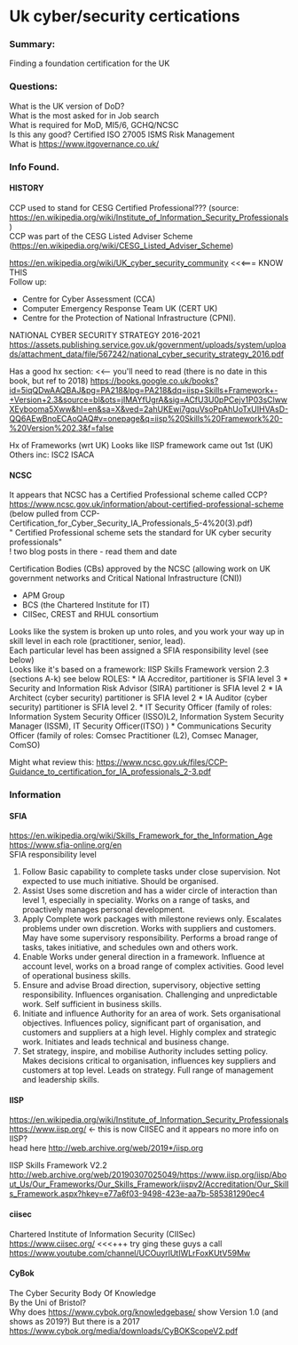 # Uk cyber/security certications

### Summary:
Finding a foundation certification for the UK  

### Questions:  
What is the UK version of DoD?  
What is the most asked for in Job search  
What is required for MoD, MI5/6, GCHQ/NCSC  
Is this any good? Certified ISO 27005 ISMS Risk Management  
What is https://www.itgovernance.co.uk/  

### Info Found.  

#### HISTORY  
CCP used to  stand for CESG Certified Professional???  (source: https://en.wikipedia.org/wiki/Institute_of_Information_Security_Professionals)  
CCP was part of the CESG Listed Adviser Scheme (https://en.wikipedia.org/wiki/CESG_Listed_Adviser_Scheme)  

https://en.wikipedia.org/wiki/UK_cyber_security_community   <<<=== KNOW THIS  
Follow up:  
- Centre for Cyber Assessment (CCA)  
- Computer Emergency Response Team UK (CERT UK)
- Centre for the Protection of National Infrastructure (CPNI).

NATIONAL CYBER SECURITY STRATEGY 2016-2021  
https://assets.publishing.service.gov.uk/government/uploads/system/uploads/attachment_data/file/567242/national_cyber_security_strategy_2016.pdf  

Has a good hx section:  <<-- you'll need to read  (there is no date in this book, but ref to 2018)
https://books.google.co.uk/books?id=5iqQDwAAQBAJ&pg=PA218&lpg=PA218&dq=iisp+Skills+Framework+-+Version+2.3&source=bl&ots=jIMAYfUgrA&sig=ACfU3U0pPCejv1P03sClwwXEybooma5Xww&hl=en&sa=X&ved=2ahUKEwi7gquVsoPpAhUoTxUIHVAsD-QQ6AEwBnoECAoQAQ#v=onepage&q=iisp%20Skills%20Framework%20-%20Version%202.3&f=false  

Hx of Frameworks (wrt UK)
Looks like IISP framework came out 1st (UK)
Others inc: ISC2  ISACA



#### NCSC  
It appears that NCSC has a Certified Professional scheme called CCP?  
https://www.ncsc.gov.uk/information/about-certified-professional-scheme  
(below pulled from  CCP-Certification_for_Cyber_Security_IA_Professionals_5-4%20(3).pdf)  
" Certified Professional scheme sets the standard for UK cyber security professionals"  
! two blog posts in there - read them and date  

Certification Bodies (CBs) approved by the NCSC  (allowing work on UK government networks and Critical National Infrastructure (CNI))
- APM Group
- BCS (the Chartered Institute for IT)
- CIISec, CREST and RHUL consortium

Looks like the system is broken up unto roles, and you work your way up in skill  level in each role (practitioner, senior, lead).  
Each particular level has been assigned a SFIA responsibility level (see below)  
Looks like it's based on a framework: IISP Skills Framework version 2.3 (sections A-k) see below
ROLES: 
	* IA Accreditor, partitioner is SFIA level 3
	* Security and Information Risk Advisor (SIRA) partitioner is SFIA level 2
	* IA Architect (cyber security) partitioner is SFIA level 2
	* IA Auditor (cyber security) partitioner is SFIA level 2.
	* IT Security Officer (family of roles: Information System Security Officer (ISSO)L2, Information System Security Manager (ISSM), IT Security Officer(ITSO)  )
	* Communications Security Officer (family of roles: Comsec Practitioner (L2), Comsec Manager, ComSO)
	
Might what review this:
https://www.ncsc.gov.uk/files/CCP-Guidance_to_certification_for_IA_professionals_2-3.pdf


### Information  
#### SFIA  
https://en.wikipedia.org/wiki/Skills_Framework_for_the_Information_Age  
https://www.sfia-online.org/en  
SFIA responsibility level  
1. Follow
Basic capability to complete tasks under close supervision. Not expected to use much initiative. Should be organised.
2. Assist
Uses some discretion and has a wider circle of interaction than level 1, especially in speciality. Works on a range of tasks, and proactively manages personal development.
3. Apply
Complete work packages with milestone reviews only. Escalates problems under own discretion. Works with suppliers and customers. May have some supervisory responsibility. Performs a broad range of tasks, takes initiative, and schedules own and others work.
4. Enable
Works under general direction in a framework. Influence at account level, works on a broad range of complex activities. Good level of operational business skills.
5. Ensure and advise
Broad direction, supervisory, objective setting responsibility. Influences organisation. Challenging and unpredictable work. Self sufficient in business skills.
6. Initiate and influence
Authority for an area of work. Sets organisational objectives. Influences policy, significant part of organisation, and customers and suppliers at a high level. Highly complex and strategic work. Initiates and leads technical and business change.
7. Set strategy, inspire, and mobilise
Authority includes setting policy. Makes decisions critical to organisation, influences key suppliers and customers at top level. Leads on strategy. Full range of management and leadership skills.

#### IISP  
https://en.wikipedia.org/wiki/Institute_of_Information_Security_Professionals  
https://www.iisp.org/  <-  this is now CIISEC and it appears no more info on IISP?  
head here http://web.archive.org/web/2019*/iisp.org  

IISP Skills Framework V2.2
http://web.archive.org/web/20190307025049/https://www.iisp.org/iisp/About_Us/Our_Frameworks/Our_Skills_Framework/iispv2/Accreditation/Our_Skills_Framework.aspx?hkey=e77a6f03-9498-423e-aa7b-585381290ec4

#### ciisec  
Chartered Institute of Information Security (CIISec)  
https://www.ciisec.org/           <<<+++  try ging these guys a call  
https://www.youtube.com/channel/UCOuyrlUtIWLrFoxKUtV59Mw  

#### CyBok
The Cyber Security Body Of Knowledge  
By the Uni of Bristol?  
Why does https://www.cybok.org/knowledgebase/   show Version 1.0   (and shows as 2019?)
But there is a 2017   https://www.cybok.org/media/downloads/CyBOKScopeV2.pdf

